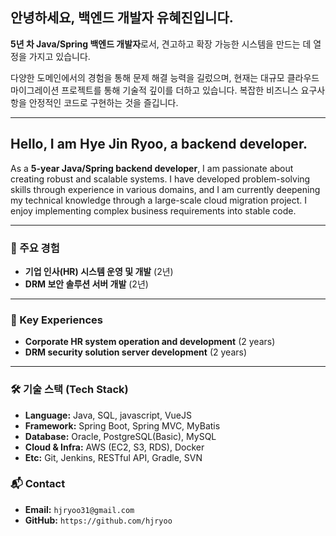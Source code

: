 ## 안녕하세요, 백엔드 개발자 유혜진입니다.

**5년 차 Java/Spring 백엔드 개발자**로서, 견고하고 확장 가능한 시스템을 만드는 데 열정을 가지고 있습니다. 

다양한 도메인에서의 경험을 통해 문제 해결 능력을 길렀으며, 현재는 대규모 클라우드 마이그레이션 프로젝트를 통해 기술적 깊이를 더하고 있습니다. 
복잡한 비즈니스 요구사항을 안정적인 코드로 구현하는 것을 즐깁니다.

---

## Hello, I am Hye Jin Ryoo, a backend developer.

As a **5-year Java/Spring backend developer**, I am passionate about creating robust and scalable systems. 
I have developed problem-solving skills through experience in various domains, and I am currently deepening my technical knowledge through a large-scale cloud migration project. 
I enjoy implementing complex business requirements into stable code.

---

### 🚀 주요 경험

*   **기업 인사(HR) 시스템 운영 및 개발** (2년)
*   **DRM 보안 솔루션 서버 개발** (2년)
---
### 🚀 Key Experiences
*   **Corporate HR system operation and development** (2 years)
*   **DRM security solution server development** (2 years)

---

### 🛠️ 기술 스택 (Tech Stack)

*   **Language:** Java, SQL, javascript, VueJS
*   **Framework:** Spring Boot, Spring MVC, MyBatis
*   **Database:** Oracle, PostgreSQL(Basic), MySQL
*   **Cloud & Infra:** AWS (EC2, S3, RDS), Docker
*   **Etc:** Git, Jenkins, RESTful API, Gradle, SVN

### 📬 Contact

*   **Email:** `hjryoo31@gmail.com`
*   **GitHub:** `https://github.com/hjryoo`
